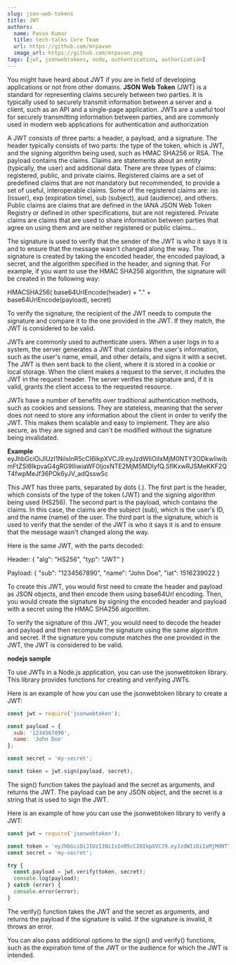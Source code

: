 ```yaml
---
slug: json-web-tokens
title: JWT
authors:
  name: Pavan Kumar
  title: tech-talks Core Team
  url: https://github.com/mrpavan
  image_url: https://github.com/mrpavan.png
tags: [jwt, jsonwebtokens, node, authentication, authorization]
---
```


You might have heard about JWT if you are in field of developing applications or not from other domains. **JSON Web Token** (JWT) is a standard for representing claims securely between two parties. It is typically used to securely transmit information between a server and a client, such as an API and a single-page application. JWTs are a useful tool for securely transmitting information between parties, and are commonly used in modern web applications for authentication and authorization

A JWT consists of three parts: a header, a payload, and a signature. The header typically consists of two parts: the type of the token, which is JWT, and the signing algorithm being used, such as HMAC SHA256 or RSA. The payload contains the claims. Claims are statements about an entity (typically, the user) and additional data. There are three types of claims: registered, public, and private claims. Registered claims are a set of predefined claims that are not mandatory but recommended, to provide a set of useful, interoperable claims. Some of the registered claims are: iss (issuer), exp (expiration time), sub (subject), aud (audience), and others. Public claims are claims that are defined in the IANA JSON Web Token Registry or defined in other specifications, but are not registered. Private claims are claims that are used to share information between parties that agree on using them and are neither registered or public claims...<!--truncate-->

The signature is used to verify that the sender of the JWT is who it says it is and to ensure that the message wasn't changed along the way. The signature is created by taking the encoded header, the encoded payload, a secret, and the algorithm specified in the header, and signing that. For example, if you want to use the HMAC SHA256 algorithm, the signature will be created in the following way:

HMACSHA256(
base64UrlEncode(header) + "." +
base64UrlEncode(payload),
secret)

To verify the signature, the recipient of the JWT needs to compute the signature and compare it to the one provided in the JWT. If they match, the JWT is considered to be valid.

JWTs are commonly used to authenticate users. When a user logs in to a system, the server generates a JWT that contains the user's information, such as the user's name, email, and other details, and signs it with a secret. The JWT is then sent back to the client, where it is stored in a cookie or local storage. When the client makes a request to the server, it includes the JWT in the request header. The server verifies the signature and, if it is valid, grants the client access to the requested resource.

JWTs have a number of benefits over traditional authentication methods, such as cookies and sessions. They are stateless, meaning that the server does not need to store any information about the client in order to verify the JWT. This makes them scalable and easy to implement. They are also secure, as they are signed and can't be modified without the signature being invalidated.

**Example**
eyJhbGciOiJIUzI1NiIsInR5cCI6IkpXVCJ9.eyJzdWIiOiIxMjM0NTY3ODkwIiwibmFtZSI6IkpvaG4gRG9lIiwiaWF0IjoxNTE2MjM5MDIyfQ.SflKxwRJSMeKKF2QT4fwpMeJf36POk6yJV_adQssw5c

This JWT has three parts, separated by dots (.). The first part is the header, which consists of the type of the token (JWT) and the signing algorithm being used (HS256). The second part is the payload, which contains the claims. In this case, the claims are the subject (sub), which is the user's ID, and the name (name) of the user. The third part is the signature, which is used to verify that the sender of the JWT is who it says it is and to ensure that the message wasn't changed along the way.

Here is the same JWT, with the parts decoded:

Header:
{
"alg": "HS256",
"typ": "JWT"
}

Payload:
{
"sub": "1234567890",
"name": "John Doe",
"iat": 1516239022
}

To create this JWT, you would first need to create the header and payload as JSON objects, and then encode them using base64Url encoding. Then, you would create the signature by signing the encoded header and payload with a secret using the HMAC SHA256 algorithm.

To verify the signature of this JWT, you would need to decode the header and payload and then recompute the signature using the same algorithm and secret. If the signature you compute matches the one provided in the JWT, the JWT is considered to be valid.

**nodejs sample**

To use JWTs in a Node.js application, you can use the jsonwebtoken library. This library provides functions for creating and verifying JWTs.

Here is an example of how you can use the jsonwebtoken library to create a JWT:

```js
const jwt = require('jsonwebtoken');

const payload = {
  sub: '1234567890',
  name: 'John Doe'
};

const secret = 'my-secret';

const token = jwt.sign(payload, secret);

```

The sign() function takes the payload and the secret as arguments, and returns the JWT. The payload can be any JSON object, and the secret is a string that is used to sign the JWT.

Here is an example of how you can use the jsonwebtoken library to verify a JWT:

```js
const jwt = require('jsonwebtoken');

const token = 'eyJhbGciOiJIUzI1NiIsInR5cCI6IkpXVCJ9.eyJzdWIiOiIxMjM0NTY3ODkwIiwibmFtZSI6IkpvaG4gRG9lIiwiaWF0IjoxNTE2MjM5MDIyfQ.SflKxwRJSMeKKF2QT4fwpMeJf36POk6yJV_adQssw5c';
const secret = 'my-secret';

try {
  const payload = jwt.verify(token, secret);
  console.log(payload);
} catch (error) {
  console.error(error);
}

```

The verify() function takes the JWT and the secret as arguments, and returns the payload if the signature is valid. If the signature is invalid, it throws an error.

You can also pass additional options to the sign() and verify() functions, such as the expiration time of the JWT or the audience for which the JWT is intended.